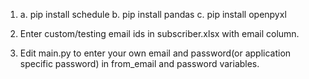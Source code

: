 1) a. pip install schedule
   b. pip install pandas
   c. pip install openpyxl

2) Enter custom/testing email ids in subscriber.xlsx with email column.

3) Edit main.py to enter your own email and password(or application specific password) in from_email and password variables.
